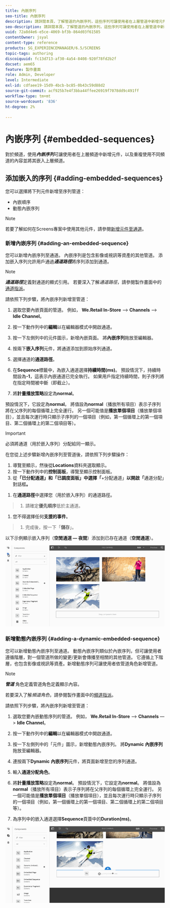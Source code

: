 ```yaml
---
title: 內嵌序列
seo-title: 內嵌序列
description: 請詳閱本頁，了解管道的內嵌序列，這些序列可讓使用者在上層管道中新增元件，以及重複使用不同管道的內容並將其嵌入上層管道。
seo-description: 請詳閱本頁，了解管道的內嵌序列，這些序列可讓使用者在上層管道中新增元件，以及重複使用不同管道的內容並將其嵌入上層管道。
uuid: 72a8d4e6-e5ce-4069-bf3b-864d03f61585
contentOwner: jsyal
content-type: reference
products: SG_EXPERIENCEMANAGER/6.5/SCREENS
topic-tags: authoring
discoiquuid: fc13d713-af30-4a54-8408-920f78fd2b2f
docset: aem65
feature: 製作畫面
role: Admin, Developer
level: Intermediate
exl-id: cdfaee19-15d9-4bcb-bc85-0b43c59d88d2
source-git-commit: acf925b7e4f3bba44ffee26919f7078dd9c491ff
workflow-type: tm+mt
source-wordcount: '836'
ht-degree: 2%

---
```


# 內嵌序列 {#embedded-sequences}

對於頻道，使用&#x200B;***內嵌序列***&#x200B;可讓使用者在上層頻道中新增元件，以及重複使用不同頻道的內容並將其嵌入上層頻道。

## 添加嵌入的序列 {#adding-embedded-sequences}

您可以選擇將下列元件新增至序列管道：

* 內嵌順序
* 動態內嵌序列

>[!NOTE]
>
>若要了解如何在Screens專案中使用其他元件，請參閱[新增元件至通道](adding-components-to-a-channel.md)。

### 新增內嵌序列 {#adding-an-embedded-sequence}

您可以新增內嵌序列至通道。 內嵌序列是包含影像或視訊等資產的其他管道。 添加嵌入序列允許用戶通過&#x200B;***通道路徑***&#x200B;將序列添加到通道。

>[!NOTE]
>***通道路徑***定義對通道的顯式引用。
>若要深入了解&#x200B;*通道路徑*，請參閱製作畫面中的[通道指派](channel-assignment.md)。

請依照下列步驟，將內嵌序列新增至管道：

1. 選取您要內嵌頁面的管道。 例如， **We.Retail In-Store** —> **Channels** —> **Idle Channel**。

1. 按一下動作列中的&#x200B;**編輯**&#x200B;以在編輯器模式中開啟通道。
1. 按一下左側列中的元件圖示，新增內嵌頁面。 將&#x200B;**內嵌序列**&#x200B;拖放至編輯器。
1. 按兩下&#x200B;**嵌入序列**&#x200B;元件，將通道添加到原始序列通道。
1. 選擇通道的&#x200B;**通道路徑**。
1. 在&#x200B;**Sequence**&#x200B;標籤中，為嵌入通道選擇&#x200B;**持續時間(ms)**。 預設情況下，持續時間設為&#x200B;**-1**，這表示內嵌通道已完全執行。 如果用戶指定持續時間，則子序列將在指定時間被中斷（即截止）。

1. 將&#x200B;**計量播放策略**&#x200B;設定為&#x200B;**normal**。

預設情況下，它設定為&#x200B;**normal**。 將值設為&#x200B;**normal**（播放所有項目）表示子序列將在父序列的每個循環上完全運行。 另一個可能值是&#x200B;**播放單個項目**（播放單個項目），並且每次運行時只顯示子序列的一個項目（例如，第一個循環上的第一個項目、第二個循環上的第二個項目等）。

>[!IMPORTANT]
>
>必須將通道（用於嵌入序列）分配給同一顯示。
>
>在您從上述步驟新增內嵌序列至管道後，請依照下列步驟操作：
>
>1. 導覽至顯示，然後從&#x200B;**Locations**&#x200B;資料夾選取顯示。
>1. 按一下動作列中的&#x200B;**控制面板**，導覽至顯示控制面板。
>1. 從&#x200B;**「已分配通道」和「已調度面板」中選擇「**+分配通道」**以開啟「**&#x200B;通道分配」對話框&#x200B;**。**

   >
   >
1. 在&#x200B;**通道路徑**&#x200B;中選擇您（用於嵌入序列）的通道路徑。
>1. 請確定&#x200B;**優先順序**&#x200B;低於主通道。

   >
   >
1. 您不得選擇任何&#x200B;**支援的事件**。
>1. 完成後，按一下「**儲存**」。

>



以下示例顯示嵌入序列（**空閒通道 — 夜間**）添加到已存在通道（**空閒通道**）。

![new2](assets/new2.gif)

### 新增動態內嵌序列 {#adding-a-dynamic-embedded-sequence}

您可以新增動態內嵌序列至通道。 動態內嵌序列類似於內嵌序列，但可讓使用者遵循階層，對一個管道所做的變更/更新會傳播至相關的其他管道。 它遵循上下階層，也包含影像或視訊等資產。新增動態序列可讓使用者依管道角色新增管道。

>[!NOTE]
>
>***管道*** 角色定義管道角色定義顯示內容。
>
>若要深入了解&#x200B;*頻道角色*，請參閱製作畫面中的[頻道指派](channel-assignment.md)。

請依照下列步驟，將內嵌序列新增至管道：

1. 選取您要內嵌動態序列的管道。 例如， **We.Retail In-Store** —> **Channels** —> **Idle Channel**。

1. 按一下動作列中的&#x200B;**編輯**&#x200B;以在編輯器模式中開啟通道。
1. 按一下左側列中的「元件」圖示，新增動態內嵌序列。 將&#x200B;**Dynamic** **內嵌序列**&#x200B;拖放至編輯器。

1. 連按兩下&#x200B;**Dynamic** **內嵌序列**&#x200B;元件，將頁面新增至您的序列通道。

1. 輸入&#x200B;**通道分配角色**。
1. 將&#x200B;**計量播放策略**&#x200B;設定為&#x200B;**normal**。 預設情況下，它設定為&#x200B;**normal**。 將值設為&#x200B;**normal**（播放所有項目）表示子序列將在父序列的每個循環上完全運行。 另一個可能值是&#x200B;**播放單個項目**（播放單個項目），並且每次運行時只顯示子序列的一個項目（例如，第一個循環上的第一個項目、第二個循環上的第二個項目等）。

1. 為序列中的嵌入通道選擇&#x200B;**Sequence**&#x200B;頁簽中的&#x200B;**Duration(ms)**。

![最新](assets/latest.gif)
